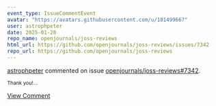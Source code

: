 ```yaml
---
event_type: IssueCommentEvent
avatar: "https://avatars.githubusercontent.com/u/18149966?"
user: astrophpeter
date: 2025-01-20
repo_name: openjournals/joss-reviews
html_url: https://github.com/openjournals/joss-reviews/issues/7342
repo_url: https://github.com/openjournals/joss-reviews
---
```


<a href='https://github.com/astrophpeter' target='_blank'>astrophpeter</a> commented on issue <a href='https://github.com/openjournals/joss-reviews/issues/7342' target='_blank'>openjournals/joss-reviews#7342</a>.

<small>Thank you!...</small>

<a href='https://github.com/openjournals/joss-reviews/issues/7342' target='_blank'>View Comment</a>